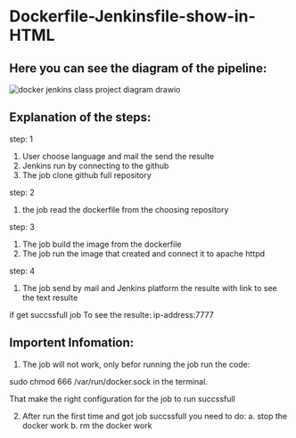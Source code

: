 # Dockerfile-Jenkinsfile-show-in-HTML
Here you can see the diagram of the pipeline:
---------------------------------------------

![docker jenkins class project diagram drawio](https://user-images.githubusercontent.com/106809238/214575536-7b6f5e89-9303-421c-8c50-ab24844258b0.png)

Explanation of the steps:
-------------------------
step: 1
1. User choose language and mail the send the resulte
2. Jenkins run by connecting to the github 
3. The job clone github full repository

step: 2
1. the job read the dockerfile from the choosing repository

step: 3
1. The job build the image from the dockerfile
2. The job run the image that created and connect it to apache httpd

step: 4
1. The job send by mail and Jenkins platform the resulte with link to see the text resulte

if get succssfull job To see the resulte: ip-address:7777 

Importent Infomation:
---------------------
1. The job will not work, only befor running the job run the code: 

sudo chmod 666 /var/run/docker.sock in the terminal.

That make the right configuration for the job to run succssfull

2. After run the first time and got job succssfull you need to do:
  a. stop the docker work
  b. rm the docker work


